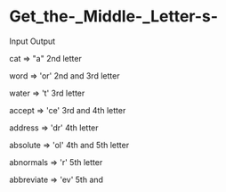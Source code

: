 # Get_the-_Middle-_Letter-s-












Input                                         Output

 cat           =>   "a"                  2nd letter

 word          =>   'or'                2nd and 3rd letter

 water         =>   't'                 3rd letter

 accept        =>   'ce'                3rd and 4th letter

 address       =>   'dr'                4th letter

 absolute      =>   'ol'                4th and 5th letter

 abnormals     =>   'r'                 5th letter

 abbreviate    =>   'ev'                 5th and
